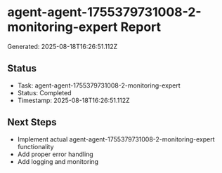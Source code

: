 # agent-agent-1755379731008-2-monitoring-expert Report

Generated: 2025-08-18T16:26:51.112Z

## Status
- Task: agent-agent-1755379731008-2-monitoring-expert
- Status: Completed
- Timestamp: 2025-08-18T16:26:51.112Z

## Next Steps
- Implement actual agent-agent-1755379731008-2-monitoring-expert functionality
- Add proper error handling
- Add logging and monitoring
